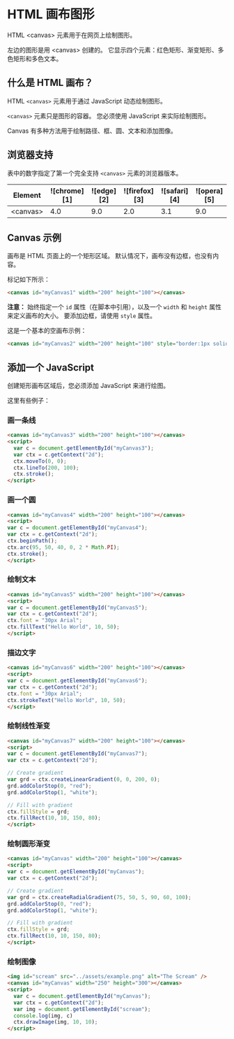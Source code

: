 HTML 画布图形
===

HTML \<canvas> 元素用于在网页上绘制图形。

左边的图形是用 \<canvas> 创建的。 它显示四个元素：红色矩形、渐变矩形、多色矩形和多色文本。

## 什么是 HTML 画布？

HTML `<canvas>` 元素用于通过 JavaScript 动态绘制图形。

`<canvas>` 元素只是图形的容器。 您必须使用 JavaScript 来实际绘制图形。

Canvas 有多种方法用于绘制路径、框、圆、文本和添加图像。

## 浏览器支持

表中的数字指定了第一个完全支持 `<canvas>` 元素的浏览器版本。

| Element | ![chrome][1] | ![edge][2] | ![firefox][3] | ![safari][4] | ![opera][5] |
| ---- | ---- | ---- | ---- | ---- | ---- |
| \<canvas> | 4.0 | 9.0 | 2.0 | 3.1 | 9.0 |

## Canvas 示例

画布是 HTML 页面上的一个矩形区域。 默认情况下，画布没有边框，也没有内容。

标记如下所示：

```html idoc:preview
<canvas id="myCanvas1" width="200" height="100"></canvas>
```

**注意：** 始终指定一个 `id` 属性（在脚本中引用），以及一个 `width` 和 `height` 属性来定义画布的大小。 要添加边框，请使用 `style` 属性。

这是一个基本的空画布示例：

```html idoc:preview:iframe
<canvas id="myCanvas2" width="200" height="100" style="border:1px solid #000000;"></canvas>
```
<!--rehype:style=min-height: 120px;-->

## 添加一个 JavaScript

创建矩形画布区域后，您必须添加 JavaScript 来进行绘图。

这里有些例子：

### 画一条线

```html idoc:preview:iframe
<canvas id="myCanvas3" width="200" height="100"></canvas>
<script>
  var c = document.getElementById("myCanvas3");
  var ctx = c.getContext("2d");
  ctx.moveTo(0, 0);
  ctx.lineTo(200, 100);
  ctx.stroke();
</script>
```
<!--rehype:style=min-height: 120px;-->

### 画一个圆

```html idoc:preview:iframe
<canvas id="myCanvas4" width="200" height="100"></canvas>
<script>
var c = document.getElementById("myCanvas4");
var ctx = c.getContext("2d");
ctx.beginPath();
ctx.arc(95, 50, 40, 0, 2 * Math.PI);
ctx.stroke();
</script>
```
<!--rehype:style=min-height: 120px;-->

### 绘制文本

```html idoc:preview:iframe
<canvas id="myCanvas5" width="200" height="100"></canvas>
<script>
var c = document.getElementById("myCanvas5");
var ctx = c.getContext("2d");
ctx.font = "30px Arial";
ctx.fillText("Hello World", 10, 50);
</script>
```
<!--rehype:style=min-height: 120px;-->

### 描边文字

```html idoc:preview:iframe
<canvas id="myCanvas6" width="200" height="100"></canvas>
<script>
var c = document.getElementById("myCanvas6");
var ctx = c.getContext("2d");
ctx.font = "30px Arial";
ctx.strokeText("Hello World", 10, 50);
</script>
```
<!--rehype:style=min-height: 120px;-->

### 绘制线性渐变

```html idoc:preview:iframe
<canvas id="myCanvas7" width="200" height="100"></canvas>
<script>
var c = document.getElementById("myCanvas7");
var ctx = c.getContext("2d");

// Create gradient
var grd = ctx.createLinearGradient(0, 0, 200, 0);
grd.addColorStop(0, "red");
grd.addColorStop(1, "white");

// Fill with gradient
ctx.fillStyle = grd;
ctx.fillRect(10, 10, 150, 80);
</script>
```
<!--rehype:style=height: 120px;-->

### 绘制圆形渐变

```html idoc:preview:iframe
<canvas id="myCanvas" width="200" height="100"></canvas>
<script>
var c = document.getElementById("myCanvas");
var ctx = c.getContext("2d");

// Create gradient
var grd = ctx.createRadialGradient(75, 50, 5, 90, 60, 100);
grd.addColorStop(0, "red");
grd.addColorStop(1, "white");

// Fill with gradient
ctx.fillStyle = grd;
ctx.fillRect(10, 10, 150, 80);
</script>
```
<!--rehype:style=height: 120px;-->

### 绘制图像

```html idoc:preview:iframe
<img id="scream" src="../assets/example.png" alt="The Scream" />
<canvas id="myCanvas" width="250" height="300"></canvas>
<script>
  var c = document.getElementById("myCanvas");
  var ctx = c.getContext("2d");
  var img = document.getElementById("scream");
  console.log(img, c)
  ctx.drawImage(img, 10, 10);
</script>
```
<!--rehype:style=height: 420px;-->
